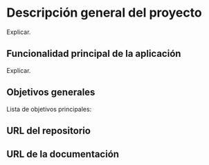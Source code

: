 # Descripción general del proyecto

Explicar.

## Funcionalidad principal de la aplicación

Explicar.

## Objetivos generales

Lista de objetivos principales:

## URL del repositorio

## URL de la documentación
